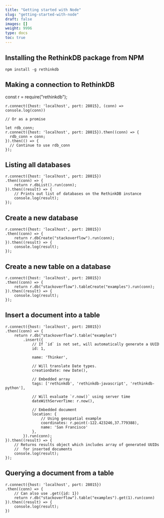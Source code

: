 ```yaml
---
title: "Getting started with Node"
slug: "getting-started-with-node"
draft: false
images: []
weight: 9996
type: docs
toc: true
---
```


## Installing the RethinkDB package from NPM
    npm install -g rethinkdb


## Making a connection to RethinkDB
 const r = require("rethinkdb");

    r.connect({host: 'localhost', port: 28015}, (conn) => console.log(conn))

    // Or as a promise
     
    let rdb_conn;
    r.connect({host: 'localhost', port: 28015}).then((conn) => {
      rdb_conn = conn;
    }).then(() => {
      // Continue to use rdb_conn
    });


## Listing all databases
    r.connect({host: 'localhost', port: 28015})
    .then((conn) => {
        return r.dbList().run(conn);
    }).then((result) => {
        // Prints out list of databases on the RethinkDB instance
        console.log(result);
    });


## Create a new database
    
    r.connect({host: 'localhost', port: 28015})
    .then((conn) => {
        return r.dbCreate("stackoverflow").run(conn);
    }).then((result) => {
        console.log(result);
    });

## Create a new table on a database
    r.connect({host: 'localhost', port: 28015})
    .then((conn) => {
        return r.db("stackoverflow").tableCreate("examples").run(conn);
    }).then((result) => {
        console.log(result);
    });

## Insert a document into a table
    r.connect({host: 'localhost', port: 28015})
    .then((conn) => {
        return r.db("stackoverflow").table("examples")
            .insert({
                // If `id` is not set, will automatically generate a UUID
                id: 1,
    
                name: 'Thinker',

                // Will translate Date types.
                creationDate: new Date(),

                // Embedded array
                tags: ['rethinkdb', 'rethinkdb-javascript', 'rethinkdb-python'],

                // Will evaluate `r.now()` using server time
                dateWithServerTime: r.now(),

                // Embedded document
                location: {
                    // Using geospatial example
                    coordinates: r.point(-122.423246,37.779388),
                    name: 'San Francisco'  
                },
            }).run(conn);
    }).then((result) => {
        // Returns results object which includes array of generated UUIDs 
        //  for inserted documents
        console.log(result);
    });

## Querying a document from a table
    r.connect({host: 'localhost', port: 28015})
    .then((conn) => {
        // Can also use .get({id: 1})
        return r.db("stackoverflow").table("examples").get(1).run(conn)
    }).then((result) => {
        console.log(result);
    })

